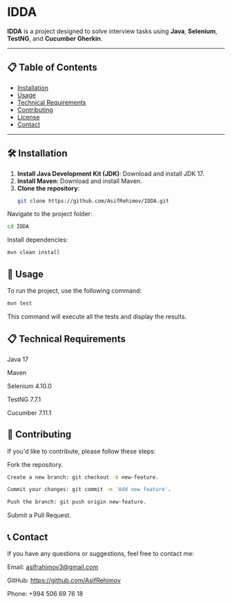# IDDA


**IDDA** is a project designed to solve interview tasks using **Java**, **Selenium**, **TestNG**, and **Cucumber Gherkin**.

---

## 📋 Table of Contents

- [Installation](#-installation)
- [Usage](#-usage)
- [Technical Requirements](#-technical-requirements)
- [Contributing](#-contributing)
- [License](#-license)
- [Contact](#-contact)

---

## 🛠️ Installation

1. **Install Java Development Kit (JDK)**: Download and install JDK 17.
2. **Install Maven**: Download and install Maven.
3. **Clone the repository**:
   ```bash
   git clone https://github.com/AsifRehimov/IDDA.git
Navigate to the project folder:
```bash
cd IDDA
```

Install dependencies:

```bash
mvn clean install
```
## 🚀 Usage
To run the project, use the following command:
```bash
mvn test
```
This command will execute all the tests and display the results.

## 📋 Technical Requirements
Java 17

Maven

Selenium 4.10.0

TestNG 7.7.1

Cucumber 7.11.1

## 🤝 Contributing
If you'd like to contribute, please follow these steps:

Fork the repository.
```bash
Create a new branch: git checkout -b new-feature.

Commit your changes: git commit -m 'Add new feature'.

Push the branch: git push origin new-feature.
```
Submit a Pull Request.


## 📞 Contact
If you have any questions or suggestions, feel free to contact me:

Email: asifrahimov3@gmail.com

GitHub: https://github.com/AsifRehimov

Phone: +994 506 69 76 18

